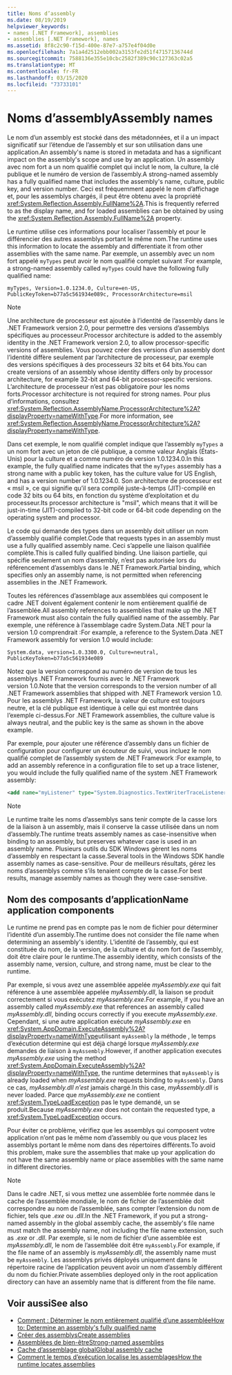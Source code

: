 ```yaml
---
title: Noms d’assembly
ms.date: 08/19/2019
helpviewer_keywords:
- names [.NET Framework], assemblies
- assemblies [.NET Framework], names
ms.assetid: 8f8c2c90-f15d-400e-87e7-a757e4f04d0e
ms.openlocfilehash: 7a1a4d2512ebb002a3153fe2d51f47157136744d
ms.sourcegitcommit: 7588136e355e10cbc2582f389c90c127363c02a5
ms.translationtype: MT
ms.contentlocale: fr-FR
ms.lasthandoff: 03/15/2020
ms.locfileid: "73733101"
---
```

# <a name="assembly-names"></a><span data-ttu-id="3cc5f-102">Noms d’assembly</span><span class="sxs-lookup"><span data-stu-id="3cc5f-102">Assembly names</span></span>
<span data-ttu-id="3cc5f-103">Le nom d’un assembly est stocké dans des métadonnées, et il a un impact significatif sur l’étendue de l’assembly et sur son utilisation dans une application.</span><span class="sxs-lookup"><span data-stu-id="3cc5f-103">An assembly's name is stored in metadata and has a significant impact on the assembly's scope and use by an application.</span></span> <span data-ttu-id="3cc5f-104">Un assembly avec nom fort a un nom qualifié complet qui inclut le nom, la culture, la clé publique et le numéro de version de l’assembly.</span><span class="sxs-lookup"><span data-stu-id="3cc5f-104">A strong-named assembly has a fully qualified name that includes the assembly's name, culture, public key, and version number.</span></span> <span data-ttu-id="3cc5f-105">Ceci est fréquemment appelé le nom d’affichage et, pour les assemblys chargés, il peut être obtenu avec la propriété <xref:System.Reflection.Assembly.FullName%2A>.</span><span class="sxs-lookup"><span data-stu-id="3cc5f-105">This is frequently referred to as the display name, and for loaded assemblies can be obtained by using the <xref:System.Reflection.Assembly.FullName%2A> property.</span></span>

 <span data-ttu-id="3cc5f-106">Le runtime utilise ces informations pour localiser l’assembly et pour le différencier des autres assemblys portant le même nom.</span><span class="sxs-lookup"><span data-stu-id="3cc5f-106">The runtime uses this information to locate the assembly and differentiate it from other assemblies with the same name.</span></span> <span data-ttu-id="3cc5f-107">Par exemple, un assembly avec un nom fort appelé `myTypes` peut avoir le nom qualifié complet suivant :</span><span class="sxs-lookup"><span data-stu-id="3cc5f-107">For example, a strong-named assembly called `myTypes` could have the following fully qualified name:</span></span>

```
myTypes, Version=1.0.1234.0, Culture=en-US, PublicKeyToken=b77a5c561934e089c, ProcessorArchitecture=msil
```

> [!NOTE]
> <span data-ttu-id="3cc5f-108">Une architecture de processeur est ajoutée à l’identité de l’assembly dans le .NET Framework version 2.0, pour permettre des versions d’assemblys spécifiques au processeur.</span><span class="sxs-lookup"><span data-stu-id="3cc5f-108">Processor architecture is added to the assembly identity in the .NET Framework version 2.0, to allow processor-specific versions of assemblies.</span></span> <span data-ttu-id="3cc5f-109">Vous pouvez créer des versions d’un assembly dont l’identité diffère seulement par l’architecture de processeur, par exemple des versions spécifiques à des processeurs 32 bits et 64 bits.</span><span class="sxs-lookup"><span data-stu-id="3cc5f-109">You can create versions of an assembly whose identity differs only by processor architecture, for example 32-bit and 64-bit processor-specific versions.</span></span> <span data-ttu-id="3cc5f-110">L’architecture de processeur n’est pas obligatoire pour les noms forts.</span><span class="sxs-lookup"><span data-stu-id="3cc5f-110">Processor architecture is not required for strong names.</span></span> <span data-ttu-id="3cc5f-111">Pour plus d’informations, consultez <xref:System.Reflection.AssemblyName.ProcessorArchitecture%2A?displayProperty=nameWithType>.</span><span class="sxs-lookup"><span data-stu-id="3cc5f-111">For more information, see <xref:System.Reflection.AssemblyName.ProcessorArchitecture%2A?displayProperty=nameWithType>.</span></span>

 <span data-ttu-id="3cc5f-112">Dans cet exemple, le nom qualifié complet indique que l’assembly `myTypes` a un nom fort avec un jeton de clé publique, a comme valeur Anglais (États-Unis) pour la culture et a comme numéro de version 1.0.1234.0.</span><span class="sxs-lookup"><span data-stu-id="3cc5f-112">In this example, the fully qualified name indicates that the `myTypes` assembly has a strong name with a public key token, has the culture value for US English, and has a version number of 1.0.1234.0.</span></span> <span data-ttu-id="3cc5f-113">Son architecture de processeur est « msil », ce qui signifie qu’il sera compilé juste-à-temps (JIT)-compilé en code 32 bits ou 64 bits, en fonction du système d’exploitation et du processeur.</span><span class="sxs-lookup"><span data-stu-id="3cc5f-113">Its processor architecture is "msil", which means that it will be just-in-time (JIT)-compiled to 32-bit code or 64-bit code depending on the operating system and processor.</span></span>

 <span data-ttu-id="3cc5f-114">Le code qui demande des types dans un assembly doit utiliser un nom d’assembly qualifié complet.</span><span class="sxs-lookup"><span data-stu-id="3cc5f-114">Code that requests types in an assembly must use a fully qualified assembly name.</span></span> <span data-ttu-id="3cc5f-115">Ceci s’appelle une liaison qualifiée complète.</span><span class="sxs-lookup"><span data-stu-id="3cc5f-115">This is called fully qualified binding.</span></span> <span data-ttu-id="3cc5f-116">Une liaison partielle, qui spécifie seulement un nom d’assembly, n’est pas autorisée lors du référencement d’assemblys dans le .NET Framework.</span><span class="sxs-lookup"><span data-stu-id="3cc5f-116">Partial binding, which specifies only an assembly name, is not permitted when referencing assemblies in the .NET Framework.</span></span>

 <span data-ttu-id="3cc5f-117">Toutes les références d’assemblage aux assemblées qui composent le cadre .NET doivent également contenir le nom entièrement qualifié de l’assemblée.</span><span class="sxs-lookup"><span data-stu-id="3cc5f-117">All assembly references to assemblies that make up the .NET Framework must also contain the fully qualified name of the assembly.</span></span> <span data-ttu-id="3cc5f-118">Par exemple, une référence à l’assemblage cadre System.Data .NET pour la version 1.0 comprendrait :</span><span class="sxs-lookup"><span data-stu-id="3cc5f-118">For example, a reference to the System.Data .NET Framework assembly for version 1.0 would include:</span></span>

```
System.data, version=1.0.3300.0, Culture=neutral, PublicKeyToken=b77a5c561934e089
```

 <span data-ttu-id="3cc5f-119">Notez que la version correspond au numéro de version de tous les assemblys .NET Framework fournis avec le .NET Framework version 1.0.</span><span class="sxs-lookup"><span data-stu-id="3cc5f-119">Note that the version corresponds to the version number of all .NET Framework assemblies that shipped with .NET Framework version 1.0.</span></span> <span data-ttu-id="3cc5f-120">Pour les assemblys .NET Framework, la valeur de culture est toujours neutre, et la clé publique est identique à celle qui est montrée dans l’exemple ci-dessus.</span><span class="sxs-lookup"><span data-stu-id="3cc5f-120">For .NET Framework assemblies, the culture value is always neutral, and the public key is the same as shown in the above example.</span></span>

 <span data-ttu-id="3cc5f-121">Par exemple, pour ajouter une référence d’assembly dans un fichier de configuration pour configurer un écouteur de suivi, vous incluez le nom qualifié complet de l’assembly system de .NET Framework :</span><span class="sxs-lookup"><span data-stu-id="3cc5f-121">For example, to add an assembly reference in a configuration file to set up a trace listener, you would include the fully qualified name of the system .NET Framework assembly:</span></span>

```xml
<add name="myListener" type="System.Diagnostics.TextWriterTraceListener, System, Version=1.0.3300.0, Culture=neutral, PublicKeyToken=b77a5c561934e089" initializeData="c:\myListener.log" />
```

> [!NOTE]
> <span data-ttu-id="3cc5f-122">Le runtime traite les noms d’assemblys sans tenir compte de la casse lors de la liaison à un assembly, mais il conserve la casse utilisée dans un nom d’assembly.</span><span class="sxs-lookup"><span data-stu-id="3cc5f-122">The runtime treats assembly names as case-insensitive when binding to an assembly, but preserves whatever case is used in an assembly name.</span></span> <span data-ttu-id="3cc5f-123">Plusieurs outils du SDK Windows gèrent les noms d’assembly en respectant la casse.</span><span class="sxs-lookup"><span data-stu-id="3cc5f-123">Several tools in the Windows SDK handle assembly names as case-sensitive.</span></span> <span data-ttu-id="3cc5f-124">Pour de meilleurs résultats, gérez les noms d’assemblys comme s’ils tenaient compte de la casse.</span><span class="sxs-lookup"><span data-stu-id="3cc5f-124">For best results, manage assembly names as though they were case-sensitive.</span></span>

## <a name="name-application-components"></a><span data-ttu-id="3cc5f-125">Nom des composants d’application</span><span class="sxs-lookup"><span data-stu-id="3cc5f-125">Name application components</span></span>
 <span data-ttu-id="3cc5f-126">Le runtime ne prend pas en compte pas le nom de fichier pour déterminer l’identité d’un assembly.</span><span class="sxs-lookup"><span data-stu-id="3cc5f-126">The runtime does not consider the file name when determining an assembly's identity.</span></span> <span data-ttu-id="3cc5f-127">L’identité de l’assembly, qui est constituée du nom, de la version, de la culture et du nom fort de l’assembly, doit être claire pour le runtime.</span><span class="sxs-lookup"><span data-stu-id="3cc5f-127">The assembly identity, which consists of the assembly name, version, culture, and strong name, must be clear to the runtime.</span></span>

 <span data-ttu-id="3cc5f-128">Par exemple, si vous avez une assemblée appelée *myAssembly.exe* qui fait référence à une assemblée appelée *myAssembly.dll*, la liaison se produit correctement si vous exécutez *myAssembly.exe*.</span><span class="sxs-lookup"><span data-stu-id="3cc5f-128">For example, if you have an assembly called *myAssembly.exe* that references an assembly called *myAssembly.dll*, binding occurs correctly if you execute *myAssembly.exe*.</span></span> <span data-ttu-id="3cc5f-129">Cependant, si une autre application exécute *myAssembly.exe* en <xref:System.AppDomain.ExecuteAssembly%2A?displayProperty=nameWithType>utilisant `myAssembly` la méthode , le temps d’exécution détermine qui est déjà chargé lorsque *myAssembly.exe* demandes de liaison à `myAssembly`.</span><span class="sxs-lookup"><span data-stu-id="3cc5f-129">However, if another application executes *myAssembly.exe* using the method <xref:System.AppDomain.ExecuteAssembly%2A?displayProperty=nameWithType>, the runtime determines that `myAssembly` is already loaded when *myAssembly.exe* requests binding to `myAssembly`.</span></span> <span data-ttu-id="3cc5f-130">Dans ce cas, *myAssembly.dll n’est* jamais chargé.</span><span class="sxs-lookup"><span data-stu-id="3cc5f-130">In this case, *myAssembly.dll* is never loaded.</span></span> <span data-ttu-id="3cc5f-131">Parce que *myAssembly.exe* ne contient <xref:System.TypeLoadException> pas le type demandé, un se produit.</span><span class="sxs-lookup"><span data-stu-id="3cc5f-131">Because *myAssembly.exe* does not contain the requested type, a <xref:System.TypeLoadException> occurs.</span></span>

 <span data-ttu-id="3cc5f-132">Pour éviter ce problème, vérifiez que les assemblys qui composent votre application n’ont pas le même nom d’assembly ou que vous placez les assemblys portant le même nom dans des répertoires différents.</span><span class="sxs-lookup"><span data-stu-id="3cc5f-132">To avoid this problem, make sure the assemblies that make up your application do not have the same assembly name or place assemblies with the same name in different directories.</span></span>

> [!NOTE]
> <span data-ttu-id="3cc5f-133">Dans le cadre .NET, si vous mettez une assemblée forte nommée dans le cache de l’assemblée mondiale, le nom de fichier de l’assemblée doit correspondre au nom de l’assemblée, sans compter l’extension du nom de fichier, tels que *.exe* ou *.dll*.</span><span class="sxs-lookup"><span data-stu-id="3cc5f-133">In the .NET Framework, if you put a strong-named assembly in the global assembly cache, the assembly's file name must match the assembly name, not including the file name extension, such as *.exe* or *.dll*.</span></span> <span data-ttu-id="3cc5f-134">Par exemple, si le nom de fichier d’une assemblée est *myAssembly.dll*, le nom de l’assemblée doit être `myAssembly`.</span><span class="sxs-lookup"><span data-stu-id="3cc5f-134">For example, if the file name of an assembly is *myAssembly.dll*, the assembly name must be `myAssembly`.</span></span> <span data-ttu-id="3cc5f-135">Les assemblys privés déployés uniquement dans le répertoire racine de l’application peuvent avoir un nom d’assembly différent du nom du fichier.</span><span class="sxs-lookup"><span data-stu-id="3cc5f-135">Private assemblies deployed only in the root application directory can have an assembly name that is different from the file name.</span></span>

## <a name="see-also"></a><span data-ttu-id="3cc5f-136">Voir aussi</span><span class="sxs-lookup"><span data-stu-id="3cc5f-136">See also</span></span>

- [<span data-ttu-id="3cc5f-137">Comment : Déterminer le nom entièrement qualifié d’une assemblée</span><span class="sxs-lookup"><span data-stu-id="3cc5f-137">How to: Determine an assembly's fully qualified name</span></span>](find-fully-qualified-name.md)
- [<span data-ttu-id="3cc5f-138">Créer des assemblys</span><span class="sxs-lookup"><span data-stu-id="3cc5f-138">Create assemblies</span></span>](create.md)
- [<span data-ttu-id="3cc5f-139">Assemblées de bien-être</span><span class="sxs-lookup"><span data-stu-id="3cc5f-139">Strong-named assemblies</span></span>](strong-named.md)
- [<span data-ttu-id="3cc5f-140">Cache d’assemblage global</span><span class="sxs-lookup"><span data-stu-id="3cc5f-140">Global assembly cache</span></span>](../../framework/app-domains/gac.md)
- [<span data-ttu-id="3cc5f-141">Comment le temps d’exécution localise les assemblages</span><span class="sxs-lookup"><span data-stu-id="3cc5f-141">How the runtime locates assemblies</span></span>](../../framework/deployment/how-the-runtime-locates-assemblies.md)
